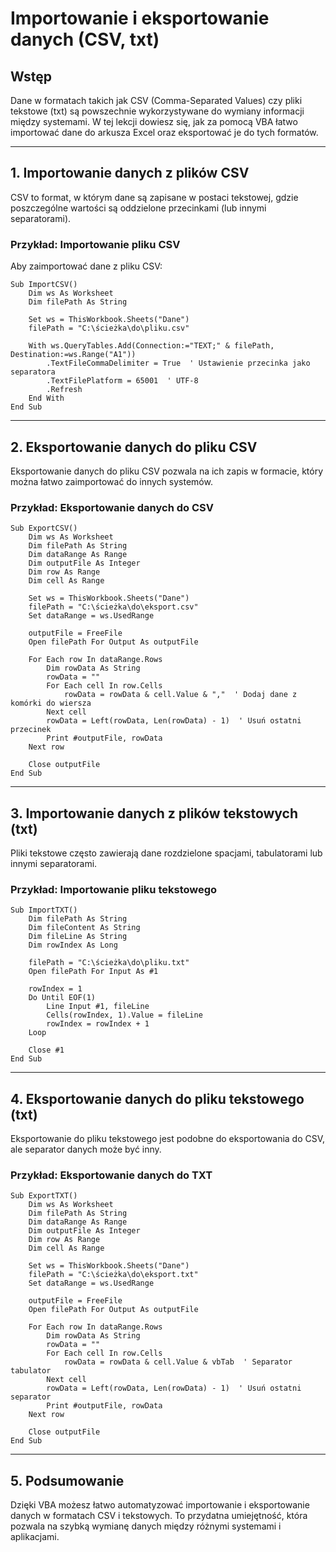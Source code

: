 # Importowanie i eksportowanie danych (CSV, txt)

## Wstęp

Dane w formatach takich jak CSV (Comma-Separated Values) czy pliki tekstowe (txt) są powszechnie wykorzystywane do wymiany informacji między systemami. W tej lekcji dowiesz się, jak za pomocą VBA łatwo importować dane do arkusza Excel oraz eksportować je do tych formatów.

---

## 1. **Importowanie danych z plików CSV**

CSV to format, w którym dane są zapisane w postaci tekstowej, gdzie poszczególne wartości są oddzielone przecinkami (lub innymi separatorami).

### Przykład: Importowanie pliku CSV

Aby zaimportować dane z pliku CSV:

```vba
Sub ImportCSV()
    Dim ws As Worksheet
    Dim filePath As String

    Set ws = ThisWorkbook.Sheets("Dane")
    filePath = "C:\ścieżka\do\pliku.csv"

    With ws.QueryTables.Add(Connection:="TEXT;" & filePath, Destination:=ws.Range("A1"))
        .TextFileCommaDelimiter = True  ' Ustawienie przecinka jako separatora
        .TextFilePlatform = 65001  ' UTF-8
        .Refresh
    End With
End Sub
```

---

## 2. **Eksportowanie danych do pliku CSV**

Eksportowanie danych do pliku CSV pozwala na ich zapis w formacie, który można łatwo zaimportować do innych systemów.

### Przykład: Eksportowanie danych do CSV

```vba
Sub ExportCSV()
    Dim ws As Worksheet
    Dim filePath As String
    Dim dataRange As Range
    Dim outputFile As Integer
    Dim row As Range
    Dim cell As Range

    Set ws = ThisWorkbook.Sheets("Dane")
    filePath = "C:\ścieżka\do\eksport.csv"
    Set dataRange = ws.UsedRange

    outputFile = FreeFile
    Open filePath For Output As outputFile

    For Each row In dataRange.Rows
        Dim rowData As String
        rowData = ""
        For Each cell In row.Cells
            rowData = rowData & cell.Value & ","  ' Dodaj dane z komórki do wiersza
        Next cell
        rowData = Left(rowData, Len(rowData) - 1)  ' Usuń ostatni przecinek
        Print #outputFile, rowData
    Next row

    Close outputFile
End Sub
```

---

## 3. **Importowanie danych z plików tekstowych (txt)**

Pliki tekstowe często zawierają dane rozdzielone spacjami, tabulatorami lub innymi separatorami.

### Przykład: Importowanie pliku tekstowego

```vba
Sub ImportTXT()
    Dim filePath As String
    Dim fileContent As String
    Dim fileLine As String
    Dim rowIndex As Long

    filePath = "C:\ścieżka\do\pliku.txt"
    Open filePath For Input As #1

    rowIndex = 1
    Do Until EOF(1)
        Line Input #1, fileLine
        Cells(rowIndex, 1).Value = fileLine
        rowIndex = rowIndex + 1
    Loop

    Close #1
End Sub
```

---

## 4. **Eksportowanie danych do pliku tekstowego (txt)**

Eksportowanie do pliku tekstowego jest podobne do eksportowania do CSV, ale separator danych może być inny.

### Przykład: Eksportowanie danych do TXT

```vba
Sub ExportTXT()
    Dim ws As Worksheet
    Dim filePath As String
    Dim dataRange As Range
    Dim outputFile As Integer
    Dim row As Range
    Dim cell As Range

    Set ws = ThisWorkbook.Sheets("Dane")
    filePath = "C:\ścieżka\do\eksport.txt"
    Set dataRange = ws.UsedRange

    outputFile = FreeFile
    Open filePath For Output As outputFile

    For Each row In dataRange.Rows
        Dim rowData As String
        rowData = ""
        For Each cell In row.Cells
            rowData = rowData & cell.Value & vbTab  ' Separator tabulator
        Next cell
        rowData = Left(rowData, Len(rowData) - 1)  ' Usuń ostatni separator
        Print #outputFile, rowData
    Next row

    Close outputFile
End Sub
```

---

## 5. **Podsumowanie**

Dzięki VBA możesz łatwo automatyzować importowanie i eksportowanie danych w formatach CSV i tekstowych. To przydatna umiejętność, która pozwala na szybką wymianę danych między różnymi systemami i aplikacjami.
